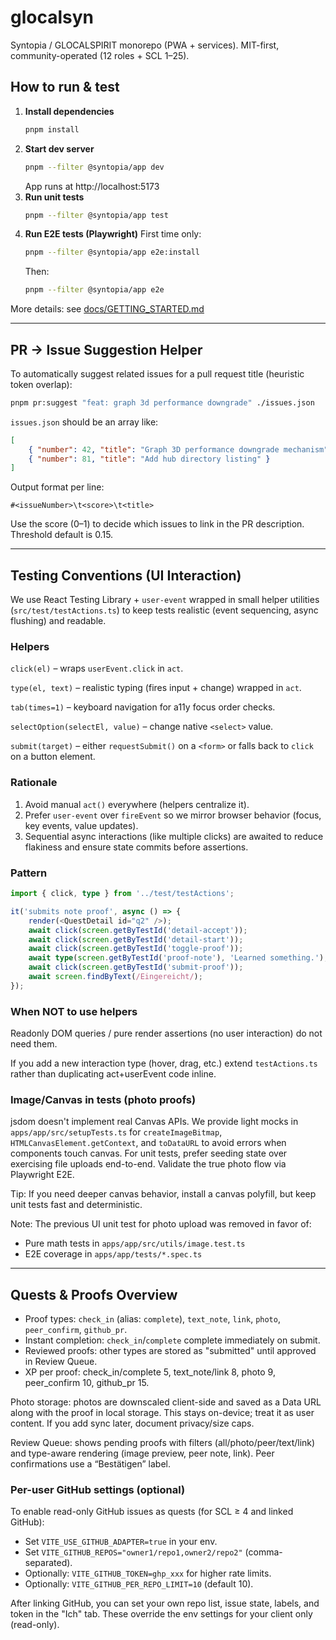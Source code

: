 # glocalsyn
Syntopia / GLOCALSPIRIT monorepo (PWA + services). MIT-first, community-operated (12 roles + SCL 1–25).


## How to run & test

1. **Install dependencies**
	```sh
	pnpm install
	```
2. **Start dev server**
	```sh
	pnpm --filter @syntopia/app dev
	```
	App runs at http://localhost:5173
3. **Run unit tests**
	```sh
	pnpm --filter @syntopia/app test
	```
4. **Run E2E tests (Playwright)**
	First time only:
	```sh
	pnpm --filter @syntopia/app e2e:install
	```
	Then:
	```sh
	pnpm --filter @syntopia/app e2e
	```

More details: see [docs/GETTING_STARTED.md](docs/GETTING_STARTED.md)

---

## PR → Issue Suggestion Helper

To automatically suggest related issues for a pull request title (heuristic token overlap):

```sh
pnpm pr:suggest "feat: graph 3d performance downgrade" ./issues.json
```

`issues.json` should be an array like:

```json
[
	{ "number": 42, "title": "Graph 3D performance downgrade mechanism" },
	{ "number": 81, "title": "Add hub directory listing" }
]
```

Output format per line:

```
#<issueNumber>\t<score>\t<title>
```

Use the score (0–1) to decide which issues to link in the PR description. Threshold default is 0.15.

---

## Testing Conventions (UI Interaction)

We use React Testing Library + `user-event` wrapped in small helper utilities (`src/test/testActions.ts`) to keep tests realistic (event sequencing, async flushing) and readable.

### Helpers

`click(el)` – wraps `userEvent.click` in `act`.

`type(el, text)` – realistic typing (fires input + change) wrapped in `act`.

`tab(times=1)` – keyboard navigation for a11y focus order checks.

`selectOption(selectEl, value)` – change native `<select>` value.

`submit(target)` – either `requestSubmit()` on a `<form>` or falls back to `click` on a button element.

### Rationale

1. Avoid manual `act()` everywhere (helpers centralize it).
2. Prefer `user-event` over `fireEvent` so we mirror browser behavior (focus, key events, value updates).
3. Sequential async interactions (like multiple clicks) are awaited to reduce flakiness and ensure state commits before assertions.

### Pattern

```ts
import { click, type } from '../test/testActions';

it('submits note proof', async () => {
	render(<QuestDetail id="q2" />);
	await click(screen.getByTestId('detail-accept'));
	await click(screen.getByTestId('detail-start'));
	await click(screen.getByTestId('toggle-proof'));
	await type(screen.getByTestId('proof-note'), 'Learned something.');
	await click(screen.getByTestId('submit-proof'));
	await screen.findByText(/Eingereicht/);
});
```

### When NOT to use helpers

Readonly DOM queries / pure render assertions (no user interaction) do not need them.

If you add a new interaction type (hover, drag, etc.) extend `testActions.ts` rather than duplicating act+userEvent code inline.

### Image/Canvas in tests (photo proofs)

jsdom doesn't implement real Canvas APIs. We provide light mocks in `apps/app/src/setupTests.ts` for `createImageBitmap`, `HTMLCanvasElement.getContext`, and `toDataURL` to avoid errors when components touch canvas. For unit tests, prefer seeding state over exercising file uploads end-to-end. Validate the true photo flow via Playwright E2E.

Tip: If you need deeper canvas behavior, install a canvas polyfill, but keep unit tests fast and deterministic.

Note: The previous UI unit test for photo upload was removed in favor of:
- Pure math tests in `apps/app/src/utils/image.test.ts`
- E2E coverage in `apps/app/tests/*.spec.ts`

---

## Quests & Proofs Overview

- Proof types: `check_in` (alias: `complete`), `text_note`, `link`, `photo`, `peer_confirm`, `github_pr`.
- Instant completion: `check_in`/`complete` complete immediately on submit.
- Reviewed proofs: other types are stored as "submitted" until approved in Review Queue.
- XP per proof: check_in/complete 5, text_note/link 8, photo 9, peer_confirm 10, github_pr 15.

Photo storage: photos are downscaled client-side and saved as a Data URL along with the proof in local storage. This stays on-device; treat it as user content. If you add sync later, document privacy/size caps.

Review Queue: shows pending proofs with filters (all/photo/peer/text/link) and type-aware rendering (image preview, peer note, link). Peer confirmations use a “Bestätigen” label.

### Per-user GitHub settings (optional)

To enable read-only GitHub issues as quests (for SCL ≥ 4 and linked GitHub):
- Set `VITE_USE_GITHUB_ADAPTER=true` in your env.
- Set `VITE_GITHUB_REPOS="owner1/repo1,owner2/repo2"` (comma-separated).
- Optionally: `VITE_GITHUB_TOKEN=ghp_xxx` for higher rate limits.
- Optionally: `VITE_GITHUB_PER_REPO_LIMIT=10` (default 10).

After linking GitHub, you can set your own repo list, issue state, labels, and token in the "Ich" tab. These override the env settings for your client only (read-only).
